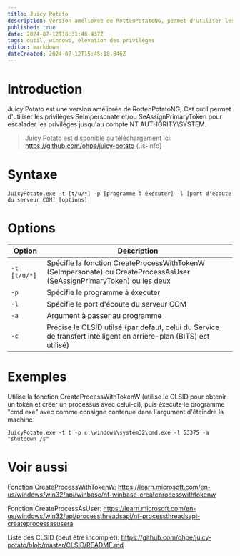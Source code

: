 ```yaml
---
title: Juicy Potato
description: Version améliorée de RottenPotatoNG, permet d'utiliser les privilèges SeImpersonate et/ou SeAssignPrimaryToken pour escalader les privilèges jusqu'au compte NT AUTHORITY\SYSTEM
published: true
date: 2024-07-12T16:31:48.437Z
tags: outil, windows, élévation des privilèges
editor: markdown
dateCreated: 2024-07-12T15:45:18.846Z
---
```


# Introduction

Juicy Potato est une version améliorée de RottenPotatoNG, Cet outil permet d'utiliser les privilèges SeImpersonate et/ou SeAssignPrimaryToken pour escalader les privilèges jusqu'au compte NT AUTHORITY\SYSTEM.

> Juicy Potato est disponible au téléchargement ici: https://github.com/ohpe/juicy-potato
> {.is-info}

# Syntaxe

`JuicyPotato.exe -t [t/u/*] -p [programme à éxecuter] -l [port d'écoute du serveur COM] [options]`

# Options

| Option       | Description                                                                                                            |
| ------------ | ---------------------------------------------------------------------------------------------------------------------- |
| `-t [t/u/*]` | Spécifie la fonction CreateProcessWithTokenW (SeImpersonate) ou CreateProcessAsUser (SeAssignPrimaryToken) ou les deux |
| `-p`         | Spécifie le programme à éxecuter                                                                                       |
| `-l`         | Spécifie le port d'écoute du serveur COM                                                                               |
| `-a`         | Argument à passer au programme                                                                                         |
| `-c`         | Précise le CLSID utilsé (par defaut, celui du Service de transfert intelligent en arrière-plan (BITS) est utilisé)     |

# Exemples

Utilise la fonction CreateProcessWithTokenW (utilise le CLSID pour obtenir un token et créer un processus avec celui-ci), puis éxecute le programme "cmd.exe" avec comme consigne contenue dans l'argument d'éteindre la machine.

`JuicyPotato.exe -t t -p c:\windows\system32\cmd.exe -l 53375 -a "shutdown /s"`

# Voir aussi

Fonction CreateProcessWithTokenW:
https://learn.microsoft.com/en-us/windows/win32/api/winbase/nf-winbase-createprocesswithtokenw

Fonction CreateProcessAsUser:
https://learn.microsoft.com/en-us/windows/win32/api/processthreadsapi/nf-processthreadsapi-createprocessasusera

Liste des CLSID (peut être incomplet):
https://github.com/ohpe/juicy-potato/blob/master/CLSID/README.md
